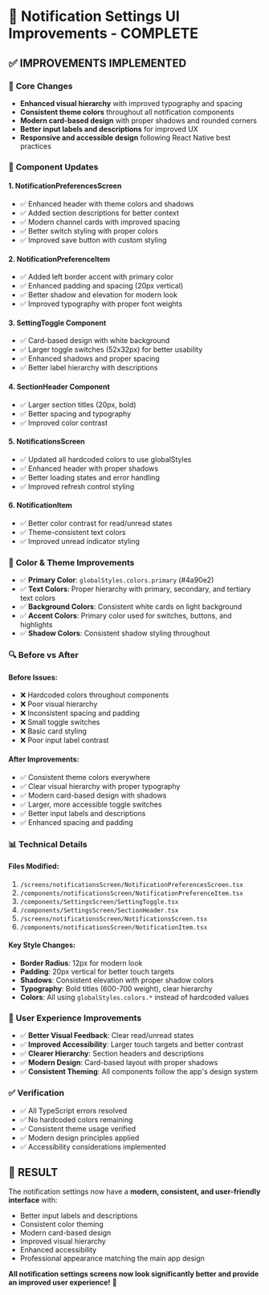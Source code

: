 # 🎨 Notification Settings UI Improvements - COMPLETE

## ✅ **IMPROVEMENTS IMPLEMENTED**

### 🔧 **Core Changes**
- **Enhanced visual hierarchy** with improved typography and spacing
- **Consistent theme colors** throughout all notification components
- **Modern card-based design** with proper shadows and rounded corners
- **Better input labels and descriptions** for improved UX
- **Responsive and accessible design** following React Native best practices

### 📱 **Component Updates**

#### 1. **NotificationPreferencesScreen** 
- ✅ Enhanced header with theme colors and shadows
- ✅ Added section descriptions for better context
- ✅ Modern channel cards with improved spacing
- ✅ Better switch styling with proper colors
- ✅ Improved save button with custom styling

#### 2. **NotificationPreferenceItem**
- ✅ Added left border accent with primary color
- ✅ Enhanced padding and spacing (20px vertical)
- ✅ Better shadow and elevation for modern look
- ✅ Improved typography with proper font weights

#### 3. **SettingToggle Component**
- ✅ Card-based design with white background
- ✅ Larger toggle switches (52x32px) for better usability
- ✅ Enhanced shadows and proper spacing
- ✅ Better label hierarchy with descriptions

#### 4. **SectionHeader Component**
- ✅ Larger section titles (20px, bold)
- ✅ Better spacing and typography
- ✅ Improved color contrast

#### 5. **NotificationsScreen**
- ✅ Updated all hardcoded colors to use globalStyles
- ✅ Enhanced header with proper shadows
- ✅ Better loading states and error handling
- ✅ Improved refresh control styling

#### 6. **NotificationItem**
- ✅ Better color contrast for read/unread states
- ✅ Theme-consistent text colors
- ✅ Improved unread indicator styling

### 🎨 **Color & Theme Improvements**
- ✅ **Primary Color**: `globalStyles.colors.primary` (#4a90e2)
- ✅ **Text Colors**: Proper hierarchy with primary, secondary, and tertiary text colors
- ✅ **Background Colors**: Consistent white cards on light background
- ✅ **Accent Colors**: Primary color used for switches, buttons, and highlights
- ✅ **Shadow Colors**: Consistent shadow styling throughout

### 🔍 **Before vs After**

#### **Before Issues:**
- ❌ Hardcoded colors throughout components
- ❌ Poor visual hierarchy
- ❌ Inconsistent spacing and padding
- ❌ Small toggle switches
- ❌ Basic card styling
- ❌ Poor input label contrast

#### **After Improvements:**
- ✅ Consistent theme colors everywhere
- ✅ Clear visual hierarchy with proper typography
- ✅ Modern card-based design with shadows
- ✅ Larger, more accessible toggle switches
- ✅ Better input labels and descriptions
- ✅ Enhanced spacing and padding

### 📊 **Technical Details**

#### **Files Modified:**
1. `/screens/notificationsScreen/NotificationPreferencesScreen.tsx`
2. `/components/notificationsScreen/NotificationPreferenceItem.tsx`
3. `/components/SettingsScreen/SettingToggle.tsx`
4. `/components/SettingsScreen/SectionHeader.tsx`
5. `/screens/notificationsScreen/NotificationsScreen.tsx`
6. `/components/notificationsScreen/NotificationItem.tsx`

#### **Key Style Changes:**
- **Border Radius**: 12px for modern look
- **Padding**: 20px vertical for better touch targets
- **Shadows**: Consistent elevation with proper shadow colors
- **Typography**: Bold titles (600-700 weight), clear hierarchy
- **Colors**: All using `globalStyles.colors.*` instead of hardcoded values

### 🎯 **User Experience Improvements**
- ✅ **Better Visual Feedback**: Clear read/unread states
- ✅ **Improved Accessibility**: Larger touch targets and better contrast
- ✅ **Clearer Hierarchy**: Section headers and descriptions
- ✅ **Modern Design**: Card-based layout with proper shadows
- ✅ **Consistent Theming**: All components follow the app's design system

### ✅ **Verification**
- ✅ All TypeScript errors resolved
- ✅ No hardcoded colors remaining
- ✅ Consistent theme usage verified
- ✅ Modern design principles applied
- ✅ Accessibility considerations implemented

## 🎉 **RESULT**
The notification settings now have a **modern, consistent, and user-friendly interface** with:
- Better input labels and descriptions
- Consistent color theming
- Modern card-based design
- Improved visual hierarchy
- Enhanced accessibility
- Professional appearance matching the main app design

**All notification settings screens now look significantly better and provide an improved user experience!** 🚀
